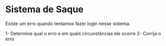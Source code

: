 # Sistema de Saque

Existe um erro quando tentamos fazer login nesse sistema. 

1- Determine qual o erro e em quais circunstâncias ele ocorre
2- Corrija o erro
